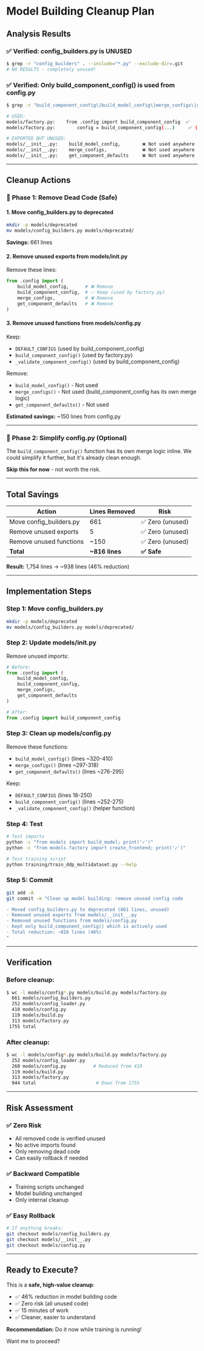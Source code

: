 # Model Building Cleanup Plan

## Analysis Results

### ✅ Verified: config_builders.py is UNUSED
```bash
$ grep -r "config_builders" . --include="*.py" --exclude-dir=.git
# NO RESULTS - completely unused!
```

### ✅ Verified: Only build_component_config() is used from config.py
```bash
$ grep -r "build_component_config\|build_model_config\|merge_configs\|get_component_defaults" . --include="*.py"

# USED:
models/factory.py:    from .config import build_component_config  ✅
models/factory.py:        config = build_component_config(...)     ✅ (4 times)

# EXPORTED BUT UNUSED:
models/__init__.py:    build_model_config,        ❌ Not used anywhere
models/__init__.py:    merge_configs,             ❌ Not used anywhere  
models/__init__.py:    get_component_defaults     ❌ Not used anywhere
```

---

## Cleanup Actions

### 🎯 **Phase 1: Remove Dead Code (Safe)**

#### 1. Move config_builders.py to deprecated
```bash
mkdir -p models/deprecated
mv models/config_builders.py models/deprecated/
```
**Savings:** 661 lines

#### 2. Remove unused exports from models/__init__.py
Remove these lines:
```python
from .config import (
    build_model_config,      # ❌ Remove
    build_component_config,  # ✅ Keep (used by factory.py)
    merge_configs,           # ❌ Remove
    get_component_defaults   # ❌ Remove
)
```

#### 3. Remove unused functions from models/config.py
Keep:
- `DEFAULT_CONFIGS` (used by build_component_config)
- `build_component_config()` (used by factory.py)
- `_validate_component_config()` (used by build_component_config)

Remove:
- `build_model_config()` - Not used
- `merge_configs()` - Not used (build_component_config has its own merge logic)
- `get_component_defaults()` - Not used

**Estimated savings:** ~150 lines from config.py

---

### 🎯 **Phase 2: Simplify config.py (Optional)**

The `build_component_config()` function has its own merge logic inline.
We could simplify it further, but it's already clean enough.

**Skip this for now** - not worth the risk.

---

## Total Savings

| Action | Lines Removed | Risk |
|--------|---------------|------|
| Move config_builders.py | 661 | ✅ Zero (unused) |
| Remove unused exports | 5 | ✅ Zero (unused) |
| Remove unused functions | ~150 | ✅ Zero (unused) |
| **Total** | **~816 lines** | **✅ Safe** |

**Result:** 1,754 lines → ~938 lines (46% reduction)

---

## Implementation Steps

### Step 1: Move config_builders.py
```bash
mkdir -p models/deprecated
mv models/config_builders.py models/deprecated/
```

### Step 2: Update models/__init__.py
Remove unused imports:
```python
# Before:
from .config import (
    build_model_config,
    build_component_config,
    merge_configs,
    get_component_defaults
)

# After:
from .config import build_component_config
```

### Step 3: Clean up models/config.py
Remove these functions:
- `build_model_config()` (lines ~320-410)
- `merge_configs()` (lines ~297-318)
- `get_component_defaults()` (lines ~276-295)

Keep:
- `DEFAULT_CONFIGS` (lines 18-250)
- `build_component_config()` (lines ~252-275)
- `_validate_component_config()` (helper function)

### Step 4: Test
```bash
# Test imports
python -c "from models import build_model; print('✓')"
python -c "from models.factory import create_frontend; print('✓')"

# Test training script
python training/train_ddp_multidataset.py --help
```

### Step 5: Commit
```bash
git add -A
git commit -m "Clean up model building: remove unused config code

- Moved config_builders.py to deprecated (661 lines, unused)
- Removed unused exports from models/__init__.py
- Removed unused functions from models/config.py
- Kept only build_component_config() which is actively used
- Total reduction: ~816 lines (46%)
"
```

---

## Verification

### Before cleanup:
```bash
$ wc -l models/config*.py models/build.py models/factory.py
  661 models/config_builders.py
  252 models/config_loader.py
  410 models/config.py
  119 models/build.py
  313 models/factory.py
 1755 total
```

### After cleanup:
```bash
$ wc -l models/config*.py models/build.py models/factory.py
  252 models/config_loader.py
  260 models/config.py          # Reduced from 410
  119 models/build.py
  313 models/factory.py
  944 total                      # Down from 1755
```

---

## Risk Assessment

### ✅ **Zero Risk**
- All removed code is verified unused
- No active imports found
- Only removing dead code
- Can easily rollback if needed

### ✅ **Backward Compatible**
- Training scripts unchanged
- Model building unchanged
- Only internal cleanup

### ✅ **Easy Rollback**
```bash
# If anything breaks:
git checkout models/config_builders.py
git checkout models/__init__.py
git checkout models/config.py
```

---

## Ready to Execute?

This is a **safe, high-value cleanup**:
- ✅ 46% reduction in model building code
- ✅ Zero risk (all unused code)
- ✅ 15 minutes of work
- ✅ Cleaner, easier to understand

**Recommendation:** Do it now while training is running!

Want me to proceed?

